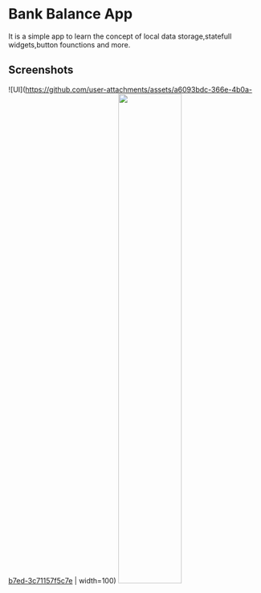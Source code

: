 
# Bank Balance App

It is a simple app to learn the concept of local data storage,statefull widgets,button founctions and more.


## Screenshots
![UI](https://github.com/user-attachments/assets/a6093bdc-366e-4b0a-b7ed-3c71157f5c7e | width=100)
<img src="[https://user-images.githubusercontent.com/16319829/81180309-2b51f000-8fee-11ea-8a78-ddfe8c3412a7.png](https://github.com/user-attachments/assets/a6093bdc-366e-4b0a-b7ed-3c71157f5c7e)" width=50% height=50%>



